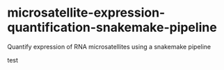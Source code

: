 # microsatellite-expression-quantification-snakemake-pipeline
Quantify expression of RNA microsatellites using a snakemake pipeline


test